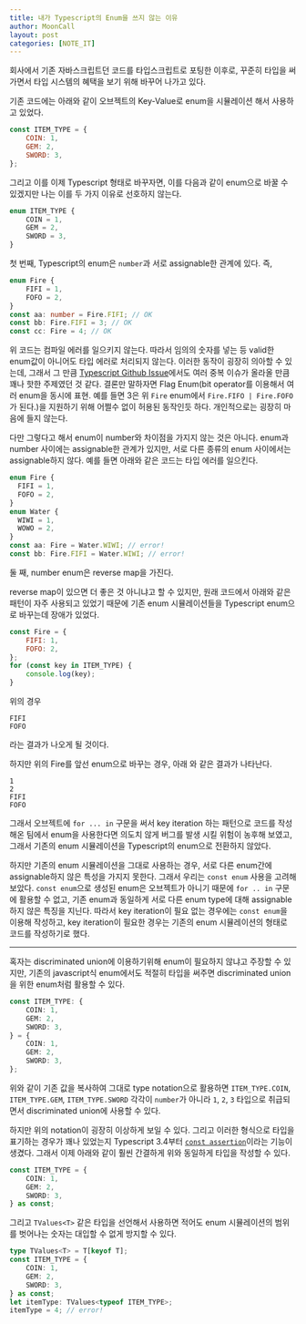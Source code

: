 ```yaml
---
title: 내가 Typescript의 Enum을 쓰지 않는 이유
author: MoonCall
layout: post
categories: [NOTE_IT]
---
```


회사에서 기존 자바스크립트던 코드를 타입스크립트로 포팅한 이후로, 꾸준히 타입을 써가면서 타입 시스템의 혜택을 보기 위해 바꾸어 나가고 있다.

기존 코드에는 아래와 같이 오브젝트의 Key-Value로 enum을 시뮬레이션 해서 사용하고 있었다.

```javascript
const ITEM_TYPE = {
    COIN: 1,
    GEM: 2,
    SWORD: 3,
};
```

그리고 이를 이제 Typescript 형태로 바꾸자면, 이를 다음과 같이 enum으로 바꿀 수 있겠지만 나는 이를 두 가지 이유로 선호하지 않는다.

```typescript
enum ITEM_TYPE {
    COIN = 1,
    GEM = 2,
    SWORD = 3,
}
```

첫 번째, Typescript의 enum은 `number`과 서로 assignable한 관계에 있다. 즉,

```typescript
enum Fire {
    FIFI = 1,
    FOFO = 2,
}
const aa: number = Fire.FIFI; // OK
const bb: Fire.FIFI = 3; // OK
const cc: Fire = 4; // OK
```

위 코드는 컴파일 에러를 일으키지 않는다. 따라서 임의의 숫자를 넣는 등 valid한 enum값이 아니어도 타입 에러로 처리되지 않는다. 이러한 동작이 굉장히 의아할 수 있는데, 그래서 그 만큼 [Typescript Github Issue](https://github.com/microsoft/TypeScript/issues/26362)에서도 여러 중복 이슈가 올라올 만큼 꽤나 핫한 주제였던 것 같다. 결론만 말하자면 Flag Enum(bit operator를 이용해서 여러 enum을 동시에 표현. 예를 들면 3은 위 `Fire` enum에서 `Fire.FIFO | Fire.FOFO`가 된다.)을 지원하기 위해 어쩔수 없이 허용된 동작인듯 하다. 개인적으로는 굉장히 마음에 들지 않는다.

다만 그렇다고 해서 enum이 number와 차이점을 가지지 않는 것은 아니다. enum과 number 사이에는 assignable한 관계가 있지만, 서로 다른 종류의 enum 사이에서는 assignable하지 않다. 예를 들면 아래와 같은 코드는 타입 에러를 일으킨다.

```typescript
enum Fire {
  FIFI = 1,
  FOFO = 2,
}
enum Water {
  WIWI = 1,
  WOWO = 2,
}
const aa: Fire = Water.WIWI; // error!
const bb: Fire.FIFI = Water.WIWI; // error!
```

둘 째, number enum은 reverse map을 가진다.

reverse map이 있으면 더 좋은 것 아니냐고 할 수 있지만, 원래 코드에서 아래와 같은 패턴이 자주 사용되고 있었기 때문에 기존 enum 시뮬레이션들을 Typescript enum으로 바꾸는데 장애가 있었다.

```javascript
const Fire = {
    FIFI: 1,
    FOFO: 2,
};
for (const key in ITEM_TYPE) {
    console.log(key);
}
```

위의 경우

```plain
FIFI
FOFO
```

라는 결과가 나오게 될 것이다.

하지만 위의 Fire를 앞선 enum으로 바꾸는 경우, 아래 와 같은 결과가 나타난다.

```plain
1
2
FIFI
FOFO
```

그래서 오브젝트에 `for ... in` 구문을 써서 key iteration 하는 패턴으로 코드를 작성해온 팀에서 enum을 사용한다면 의도치 않게 버그를 발생 시킬 위험이 농후해 보였고, 그래서 기존의 enum 시뮬레이션을 Typescript의 enum으로 전환하지 않았다.

하지만 기존의 enum 시뮬레이션을 그대로 사용하는 경우, 서로 다른 enum간에 assignable하지 않은 특성을 가지지 못한다. 그래서 우리는 `const enum` 사용을 고려해 보았다. `const enum`으로 생성된 enum은 오브젝트가 아니기 때문에 `for .. in` 구문에 활용할 수 없고, 기존 enum과 동일하게 서로 다른 enum type에 대해 assignable하지 않은 특징을 지닌다. 따라서 key iteration이 필요 없는 경우에는 `const enum`을 이용해 작성하고, key iteration이 필요한 경우는 기존의 enum 시뮬레이션의 형태로 코드를 작성하기로 했다.

---

혹자는 discriminated union에 이용하기위해 enum이 필요하지 않냐고 주장할 수 있지만, 기존의 javascript식 enum에서도 적절히 타입을 써주면 discriminated union을 위한 enum처럼 활용할 수 있다.

```typescript
const ITEM_TYPE: {
    COIN: 1,
    GEM: 2,
    SWORD: 3,
} = {
    COIN: 1,
    GEM: 2,
    SWORD: 3,
};
```

위와 같이 기존 값을 복사하여 그대로 type notation으로 활용하면 `ITEM_TYPE.COIN`, `ITEM_TYPE.GEM`, `ITEM_TYPE.SWORD` 각각이 `number`가 아니라 `1`, `2`, `3` 타입으로 취급되면서 discriminated union에 사용할 수 있다.

하지만 위의 notation이 굉장히 이상하게 보일 수 있다. 그리고 이러한 형식으로 타입을 표기하는 경우가 꽤나 있었는지 Typescript 3.4부터 [`const assertion`](https://www.typescriptlang.org/docs/handbook/release-notes/typescript-3-4.html#const-assertions)이라는 기능이 생겼다. 그래서 이제 아래와 같이 훨씬 간결하게 위와 동일하게 타입을 작성할 수 있다.

```typescript
const ITEM_TYPE = {
    COIN: 1,
    GEM: 2,
    SWORD: 3,
} as const;
```

그리고 `TValues<T>` 같은 타입을 선언해서 사용하면 적어도 enum 시뮬레이션의 범위를 벗어나는 숫자는 대입할 수 없게 방지할 수 있다.

```typescript
type TValues<T> = T[keyof T];
const ITEM_TYPE = {
    COIN: 1,
    GEM: 2,
    SWORD: 3,
} as const;
let itemType: TValues<typeof ITEM_TYPE>;
itemType = 4; // error!
```
